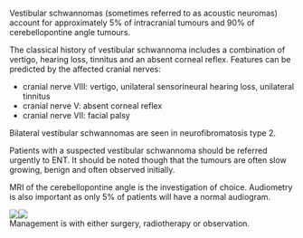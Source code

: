 Vestibular schwannomas (sometimes referred to as acoustic neuromas) account for approximately 5% of intracranial tumours and 90% of cerebellopontine angle tumours.  
  
The classical history of vestibular schwannoma includes a combination of vertigo, hearing loss, tinnitus and an absent corneal reflex. Features can be predicted by the affected cranial nerves:  
* cranial nerve VIII: vertigo, unilateral sensorineural hearing loss, unilateral tinnitus
* cranial nerve V: absent corneal reflex
* cranial nerve VII: facial palsy

  
Bilateral vestibular schwannomas are seen in neurofibromatosis type 2.  
  
Patients with a suspected vestibular schwannoma should be referred urgently to ENT. It should be noted though that the tumours are often slow growing, benign and often observed initially.  
  
MRI of the cerebellopontine angle is the investigation of choice. Audiometry is also important as only 5% of patients will have a normal audiogram.  
  
[![](https://d32xxyeh8kfs8k.cloudfront.net/images_Passmedicine/xrb975.jpg)](https://d32xxyeh8kfs8k.cloudfront.net/images_Passmedicine/xrb975b.jpg)[![](https://d32xxyeh8kfs8k.cloudfront.net/images_Passmedicine/xrb976.jpg)](https://d32xxyeh8kfs8k.cloudfront.net/images_Passmedicine/xrb976b.jpg)  
Management is with either surgery, radiotherapy or observation.